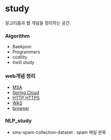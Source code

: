 # study
알고리즘과 웹 개념을 정리하는 공간.   

### Algorithm
- Baekjoon
- Programmers
- codility
- itwill study

### web개념 정리
- [MSA](./web개념정리/MSA개념.md)
- [Spring Cloud](./web개념정리/SpringCloud개념.md)
- [HTTP HTTPS](./web개념정리/HTTP_HTTPS.md)
- [WAS](./web개념정리/webServer_was.md)
- [browser](./web개념정리/browser동작.md)

### NLP_study
- sms-spam-collection-dataset : spam 메일 분류
